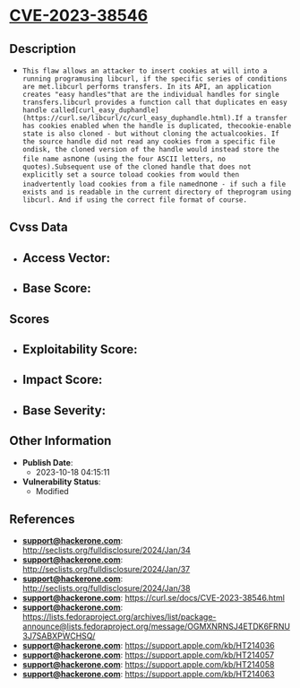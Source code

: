 
# [CVE-2023-38546](https://cve.mitre.org/cgi-bin/cvename.cgi?name=CVE-2023-38546)

## Description

- `This flaw allows an attacker to insert cookies at will into a running programusing libcurl, if the specific series of conditions are met.libcurl performs transfers. In its API, an application creates "easy handles"that are the individual handles for single transfers.libcurl provides a function call that duplicates en easy handle called[curl_easy_duphandle](https://curl.se/libcurl/c/curl_easy_duphandle.html).If a transfer has cookies enabled when the handle is duplicated, thecookie-enable state is also cloned - but without cloning the actualcookies. If the source handle did not read any cookies from a specific file ondisk, the cloned version of the handle would instead store the file name as`none` (using the four ASCII letters, no quotes).Subsequent use of the cloned handle that does not explicitly set a source toload cookies from would then inadvertently load cookies from a file named`none` - if such a file exists and is readable in the current directory of theprogram using libcurl. And if using the correct file format of course.`

## Cvss Data

- **Access Vector**:
  - 
- **Base Score**:
  - 

## Scores

- **Exploitability Score**:
  - 
- **Impact Score**:
  - 
- **Base Severity**:
  - 

## Other Information

- **Publish Date**:
  - 2023-10-18 04:15:11
- **Vulnerability Status**:
  - Modified

## References

- **support@hackerone.com**: http://seclists.org/fulldisclosure/2024/Jan/34
- **support@hackerone.com**: http://seclists.org/fulldisclosure/2024/Jan/37
- **support@hackerone.com**: http://seclists.org/fulldisclosure/2024/Jan/38
- **support@hackerone.com**: https://curl.se/docs/CVE-2023-38546.html
- **support@hackerone.com**: https://lists.fedoraproject.org/archives/list/package-announce@lists.fedoraproject.org/message/OGMXNRNSJ4ETDK6FRNU3J7SABXPWCHSQ/
- **support@hackerone.com**: https://support.apple.com/kb/HT214036
- **support@hackerone.com**: https://support.apple.com/kb/HT214057
- **support@hackerone.com**: https://support.apple.com/kb/HT214058
- **support@hackerone.com**: https://support.apple.com/kb/HT214063
